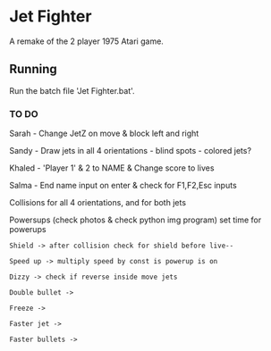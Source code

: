 # Jet Fighter

A remake of the 2 player 1975 Atari game.

## Running

Run the batch file 'Jet Fighter.bat'.

### TO DO
Sarah	-	Change JetZ on move & block left and right

Sandy	-	Draw jets in all 4 orientations			-	blind spots		-	colored jets?

Khaled	-	'Player 1' & 2 to NAME & Change score to lives

Salma	-	End name input on enter & check for F1,F2,Esc inputs

Collisions for all 4 orientations, and for both jets

Powersups	(check photos & check python img program)		set time for powerups

	Shield -> after collision check for shield before live--

	Speed up -> multiply speed by const is powerup is on

	Dizzy -> check if reverse inside move jets

	Double bullet ->

	Freeze ->

	Faster jet ->
			
	Faster bullets ->